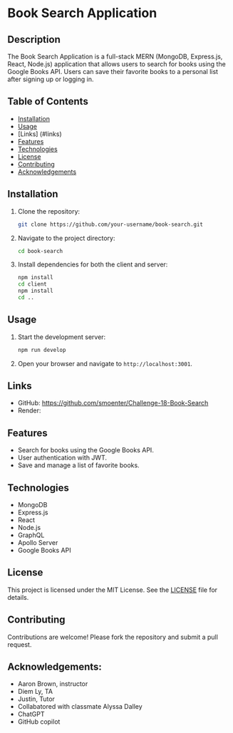 # Book Search Application

## Description
The Book Search Application is a full-stack MERN (MongoDB, Express.js, React, Node.js) application that allows users to search for books using the Google Books API. Users can save their favorite books to a personal list after signing up or logging in.

## Table of Contents
- [Installation](#installation)
- [Usage](#usage)
- [Links] (#links)
- [Features](#features)
- [Technologies](#technologies)
- [License](#license)
- [Contributing](#contributing)
- [Acknowledgements](#acknowledgements)

## Installation
1. Clone the repository:
    ```bash
    git clone https://github.com/your-username/book-search.git
    ```
2. Navigate to the project directory:
    ```bash
    cd book-search
    ```
3. Install dependencies for both the client and server:
    ```bash
    npm install
    cd client
    npm install
    cd ..
    ```

## Usage
1. Start the development server:
    ```bash
    npm run develop
    ```
2. Open your browser and navigate to `http://localhost:3001`.

## Links
- GitHub: https://github.com/smoenter/Challenge-18-Book-Search
- Render: 

## Features
- Search for books using the Google Books API.
- User authentication with JWT.
- Save and manage a list of favorite books.

## Technologies
- MongoDB
- Express.js
- React
- Node.js
- GraphQL
- Apollo Server
- Google Books API

## License
This project is licensed under the MIT License. See the [LICENSE](LICENSE) file for details.

## Contributing
Contributions are welcome! Please fork the repository and submit a pull request.

## Acknowledgements:
- Aaron Brown, instructor
- Diem Ly, TA  
- Justin, Tutor
- Collabatored with classmate Alyssa Dalley
- ChatGPT
- GitHub copilot